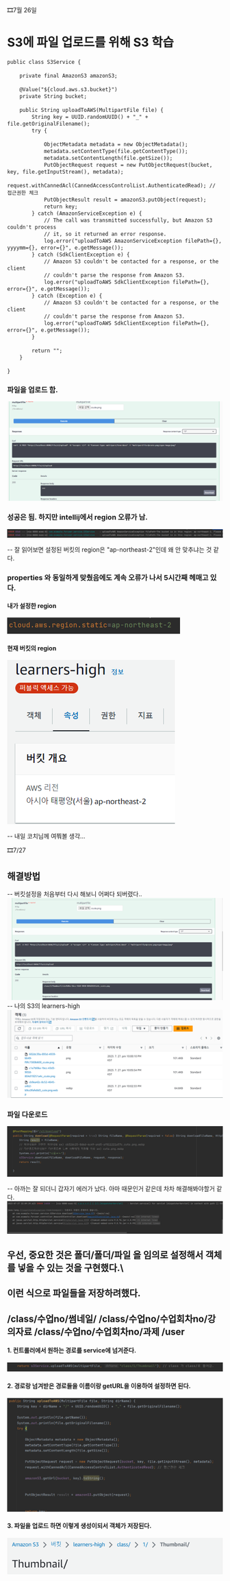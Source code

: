 🎞7월 26일 

# S3에 파일 업로드를 위해 S3 학습

```
public class S3Service {

    private final AmazonS3 amazonS3;

    @Value("${cloud.aws.s3.bucket}")
    private String bucket;

    public String uploadToAWS(MultipartFile file) {
        String key = UUID.randomUUID() + "_" + file.getOriginalFilename();
        try {

            ObjectMetadata metadata = new ObjectMetadata();
            metadata.setContentType(file.getContentType());
            metadata.setContentLength(file.getSize());
            PutObjectRequest request = new PutObjectRequest(bucket, key, file.getInputStream(), metadata);
            request.withCannedAcl(CannedAccessControlList.AuthenticatedRead); // 접근권한 체크
            PutObjectResult result = amazonS3.putObject(request);
            return key;
        } catch (AmazonServiceException e) {
            // The call was transmitted successfully, but Amazon S3 couldn't process
            // it, so it returned an error response.
            log.error("uploadToAWS AmazonServiceException filePath={}, yyyymm={}, error={}", e.getMessage());
        } catch (SdkClientException e) {
            // Amazon S3 couldn't be contacted for a response, or the client
            // couldn't parse the response from Amazon S3.
            log.error("uploadToAWS SdkClientException filePath={}, error={}", e.getMessage());
        } catch (Exception e) {
            // Amazon S3 couldn't be contacted for a response, or the client
            // couldn't parse the response from Amazon S3.
            log.error("uploadToAWS SdkClientException filePath={}, error={}", e.getMessage());
        }

        return "";
    }

}

```

### 파일을 업로드 함.

![image.png](./image.png)

### 성공은 됨. 하지만 intellij에서 region 오류가 남.
![image-1.png](./image-1.png)

-- 잘 읽어보면 설정된 버킷의 region은 "ap-northeast-2"인데 왜 안 맞추냐는 것 같다.

### properties 와 동일하게 맞췄음에도 계속 오류가 나서 5시간째 헤매고 있다.

#### 내가 설정한 region 
![image-2.png](./image-2.png)

#### 현재 버킷의 region 
![image-3.png](./image-3.png)

-- 내일 코치님께 여쭤볼 생각...

🎞7/27

## 해결방법
-- 버킷설정을 처음부터 다시 해보니 어쩌다 되버렸다..
![image-4.png](./image-4.png)
-- 나의 S3의 learners-high 
![image-5.png](./image-5.png)

### 파일 다운로드
![image-6.png](./image-6.png) 

-- 아까는 잘 되더니 갑자기 에러가 났다. 아마 때문인거 같은데 차차 해결해봐야할거 같다.
![image-7.png](./image-7.png)

## 우선, 중요한 것은 폴더/폴더/파일 을 임의로 설정해서 객체를 넣을 수 있는 것을 구현했다.\

이런 식으로 파일들을 저장하려했다.
-----------------------------------
/class/수업no/썸네일/
/class/수업no/수업회차no/강의자료
/class/수업no/수업회차no/과제
/user
-----------------------------------

#### 1. 컨트롤러에서 원하는 경로를 service에 넘겨준다.
![image-8.png](./image-8.png)

#### 2. 경로랑 넘겨받은 경로들을 이름이랑 getURL을 이용하여 설정하면 된다.
![image-9.png](./image-9.png)

#### 3. 파일을 업로드 하면 이렇게 생성이되서 객체가 저장된다.
![image-10.png](./image-10.png)
